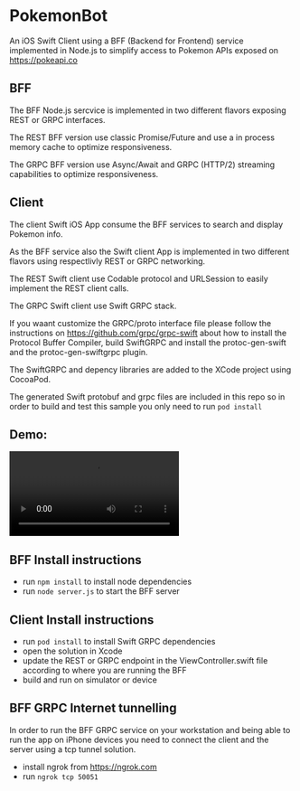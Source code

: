 # PokemonBot

An iOS Swift Client using a BFF (Backend for Frontend) service implemented in Node.js to simplify access to Pokemon APIs exposed on https://pokeapi.co


## BFF

The BFF Node.js sercvice is implemented in two different flavors exposing REST or GRPC interfaces.

The REST BFF version use classic Promise/Future and use a in process memory cache to optimize responsiveness.

The GRPC BFF version use Async/Await and GRPC (HTTP/2) streaming capabilities to optimize responsiveness.

## Client

The client Swift iOS App consume the BFF services to search and display Pokemon info.

As the BFF service also the Swift client App is implemented in two different flavors using respectlivly REST or GRPC networking.

The REST Swift client use Codable protocol and URLSession to easily implement the REST client calls.

The GRPC Swift client use Swift GRPC stack. 

If you waant customize the GRPC/proto interface file please follow the instructions on https://github.com/grpc/grpc-swift about how to install the Protocol Buffer Compiler, build SwiftGRPC and install the protoc-gen-swift and the protoc-gen-swiftgrpc plugin.

The SwiftGRPC and depency libraries are added to the XCode project using CocoaPod.

The generated Swift protobuf and grpc files are included in this repo so in order to build and test this sample you only need to run `pod install`


## Demo:
![Alt Text](https://github.com/JacopoMangiavacchi/PokemonBot/blob/master/demo.mov?raw=true)


## BFF Install instructions

- run `npm install` to install node dependencies
- run `node server.js` to start the BFF server


## Client Install instructions

- run `pod install` to install Swift GRPC dependencies
- open the solution in Xcode
- update the REST or GRPC endpoint in the ViewController.swift file according to where you are running the BFF
- build and run on simulator or device 


## BFF GRPC Internet tunnelling

In order to run the BFF GRPC service on your workstation and being able to run the app on iPhone devices you need to connect the client and the server using a tcp tunnel solution.

- install ngrok from https://ngrok.com
- run `ngrok tcp 50051`

